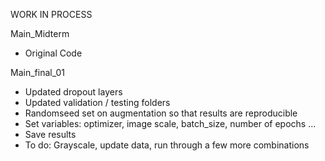 WORK IN PROCESS

Main_Midterm
-   Original Code

Main_final_01
-   Updated dropout layers
-   Updated validation / testing folders
-   Randomseed set on augmentation so that results are reproducible
-   Set variables: optimizer, image scale, batch_size, number of epochs ...
-   Save results
-   To do: Grayscale, update data, run through a few more combinations